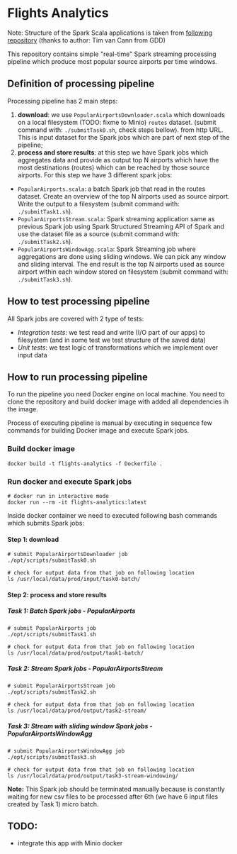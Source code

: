 # Flights Analytics

Note: Structure of the Spark Scala applications is taken from [following repository](https://github.com/godatadriven/scala-spark-application) (thanks to author: Tim van Cann from GDD)

This repository contains simple "real-time" Spark streaming processing pipeline which produce most popular source airports per time windows.

## Definition of processing pipeline

Processing pipeline has 2 main steps:
1. __download__: we use `PopularAirportsDownloader.scala` which downloads on a local filesystem (TODO: fixme to Minio)
  `routes` dataset. (submit command with: ```./submitTask0.sh```, check steps bellow).
  from http URL. This is input dataset for the Spark jobs which are part of next step of the pipeline;
2. __process and store results__: at this step we have Spark jobs which aggregates data and provide as output top N airports
  which have the most destinations (routes) which can be reached by those source airports. For this step we have 3 different spark jobs:
* `PopularAirports.scala`: a batch Spark job that read in the routes dataset. Create an overview of the top N
    airports used as source airport. Write the output to a filesystem (submit command with: ```./submitTask1.sh```).
* `PopularAirportsStream.scala`: Spark streaming application same as previous Spark job using Spark Structured Streaming
   API of Spark and use the dataset file as a source (submit command with: ```./submitTask2.sh```).
* `PopularAirportsWindowAgg.scala`: Spark Streaming job where aggregations are done using sliding windows. We can pick any
  window and sliding interval. The end result is the top N airports used as source airport within each window stored on filesystem
  (submit command with: ```./submitTask3.sh```).

## How to test processing pipeline

All Spark jobs are covered with 2 type of tests:
- _Integration tests_: we test read and write (I/O part of our apps) to filesystem (and in some test we test structure of the saved data)
- _Unit tests_: we test logic of transformations which we implement over input data


## How to run processing pipeline

To run the pipeline you need Docker engine on local machine.
You need to clone the repository and build docker image with added all dependencies ih the image.

Process of executing pipeline is manual by executing in sequence few commands for building Docker image and execute Spark jobs.

### Build docker image
```shell
docker build -t flights-analytics -f Dockerfile .
```
### Run docker and execute Spark jobs
```shell
# docker run in interactive mode
docker run --rm -it flights-analytics:latest
```
Inside docker container we need to executed following bash commands which submits Spark jobs:

#### Step 1: download
```shell
# submit PopularAirportsDownloader job
./opt/scripts/submitTask0.sh

# check for output data from that job on following location
ls /usr/local/data/prod/input/task0-batch/
```

#### Step 2: process and store results

##### Task 1: Batch Spark jobs - PopularAirports
```shell
# submit PopularAirports job
./opt/scripts/submitTask1.sh

# check for output data from that job on following location
ls /usr/local/data/prod/output/task1-batch/
```

##### Task 2: Stream Spark jobs - PopularAirportsStream
```shell
# submit PopularAirportsStream job
./opt/scripts/submitTask2.sh

# check for output data from that job on following location
ls /usr/local/data/prod/output/task2-stream/
```

##### Task 3: Stream with sliding window Spark jobs - PopularAirportsWindowAgg
```shell
# submit PopularAirportsWindowAgg job
./opt/scripts/submitTask3.sh

# check for output data from that job on following location
ls /usr/local/data/prod/output/task3-stream-windowing/
```
__Note:__ This Spark job should be terminated manually because is constantly waiting for new csv files to be processed after 6th (we
have 6 input files created by Task 1) micro batch.

## TODO:
- integrate this app with Minio docker



